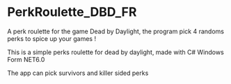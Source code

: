 # PerkRoulette_DBD_FR
A perk roulette for the game Dead by Daylight, the program pick 4 randoms perks to spice up your games !

This is a simple perks roulette for dead by daylight, made with C# Windows Form NET6.0

The app can pick survivors and killer sided perks
